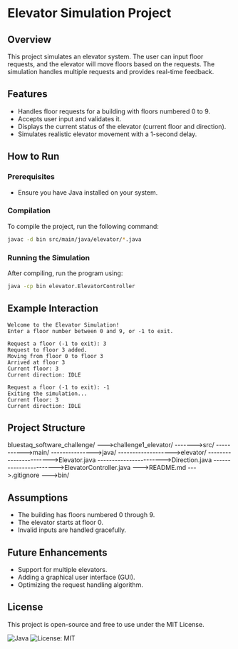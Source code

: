# Elevator Simulation Project 

## Overview 
This project simulates an elevator system. The user can input floor requests, and the elevator will move floors based on the requests. The simulation handles multiple requests and provides real-time feedback.

## Features 
- Handles floor requests for a building with floors numbered 0 to 9.
- Accepts user input and validates it. 
- Displays the current status of the elevator (current floor and direction). 
- Simulates realistic elevator movement with a 1-second delay. 

## How to Run 

### Prerequisites
- Ensure you have Java installed on your system. 

### Compilation 
To compile the project, run the following command: 
```bash 
javac -d bin src/main/java/elevator/*.java
```

### Running the Simulation 
After compiling, run the program using: 
```bash 
java -cp bin elevator.ElevatorController 
```

## Example Interaction
```
Welcome to the Elevator Simulation! 
Enter a floor number between 0 and 9, or -1 to exit. 

Request a floor (-1 to exit): 3
Request to floor 3 added. 
Moving from floor 0 to floor 3 
Arrived at floor 3 
Current floor: 3 
Current direction: IDLE 

Request a floor (-1 to exit): -1 
Exiting the simulation...
Current floor: 3 
Current direction: IDLE 
```

## Project Structure
bluestaq_software_challenge/
--->challenge1_elevator/
------->src/
----------->main/
--------------->java/
------------------->elevator/
----------------------->Elevator.java
----------------------->Direction.java
----------------------->ElevatorController.java
--->README.md
--->.gitignore
--->bin/

## Assumptions 
- The building has floors numbered 0 through 9. 
- The elevator starts at floor 0. 
- Invalid inputs are handled gracefully.

## Future Enhancements 
- Support for multiple elevators. 
- Adding a graphical user interface (GUI). 
- Optimizing the request handling algorithm. 

## License 
This project is open-source and free to use under the MIT License. 

![Java](https://img.shields.io/badge/Java-17-blue) 
![License: MIT](https://img.shields.io/badge/License-MIT-green)